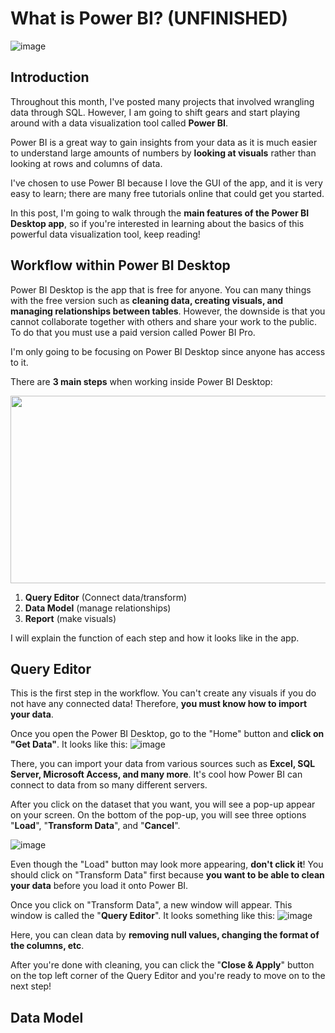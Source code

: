 # What is Power BI? (UNFINISHED)

![image](https://user-images.githubusercontent.com/112503726/202890187-9ce0eb36-1568-4836-94f8-d7dc5146048f.png)

## Introduction
Throughout this month, I've posted many projects that involved wrangling data through SQL. However, I am going to shift gears and start playing around with a data visualization tool called **Power BI**. 

Power BI is a great way to gain insights from your data as it is much easier to understand large amounts of numbers by **looking at visuals** rather than looking at rows and columns of data. 

I've chosen to use Power BI because I love the GUI of the app, and it is very easy to learn; there are many free tutorials online that could get you started.

In this post, I'm going to walk through the **main features of the Power BI Desktop app**, so if you're interested in learning about the basics of this powerful data visualization tool, keep reading! 

## Workflow within Power BI Desktop
Power BI Desktop is the app that is free for anyone. You can many things with the free version such as **cleaning data, creating visuals, and managing relationships between tables**. However, the downside is that you cannot collaborate together with others and share your work to the public. To do that you must use a paid version called Power BI Pro.

I'm only going to be focusing on Power BI Desktop since anyone has access to it.

There are **3 main steps** when working inside Power BI Desktop:
<p align="center">
  <img width="1000" height="300" src="https://user-images.githubusercontent.com/112503726/202918843-c95857cb-7ce7-4f49-9d18-1b2c009c2f38.png">
</p>

1. **Query Editor** (Connect data/transform)
2. **Data Model** (manage relationships)
3. **Report** (make visuals)

I will explain the function of each step and how it looks like in the app.

## Query Editor
This is the first step in the workflow. You can't create any visuals if you do not have any connected data! Therefore, **you must know how to import your data**.

Once you open the Power BI Desktop, go to the "Home" button and **click on "Get Data"**. It looks like this:
![image](https://user-images.githubusercontent.com/112503726/202919490-34e884fc-b2d6-4871-b4e3-9baa5d053e6d.png)

There, you can import your data from various sources such as **Excel, SQL Server, Microsoft Access, and many more**. It's cool how Power BI can connect to data from so many different servers. 

After you click on the dataset that you want, you will see a pop-up appear on your screen. On the bottom of the pop-up, you will see three options "**Load**", "**Transform Data**", and "**Cancel**". 

![image](https://user-images.githubusercontent.com/112503726/202919790-cb1abe50-53b6-41ba-a581-a447553d48d4.png)

Even though the "Load" button may look more appearing, **don't click it**! You should click on "Transform Data" first because **you want to be able to clean your data** before you load it onto Power BI.

Once you click on "Transform Data", a new window will appear. This window is called the "**Query Editor**". It looks something like this:
![image](https://user-images.githubusercontent.com/112503726/202920887-809d2e67-0478-4a68-a65a-c282b0d982cf.png)

Here, you can clean data by **removing null values, changing the format of the columns, etc**. 

After you're done with cleaning, you can click the "**Close & Apply**" button on the top left corner of the Query Editor and you're ready to move on to the next step!

## Data Model






